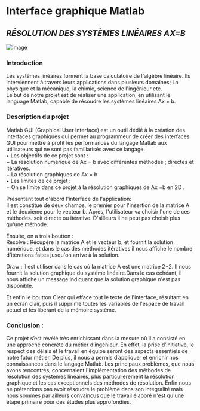  #                        Interface graphique Matlab
 ##                *RÉSOLUTION DES SYSTÈMES LINÉAIRES AX=B*
   
![image](https://user-images.githubusercontent.com/85987778/155781151-e1012b20-4348-47f1-b9d3-daaa36621bde.png)

### Introduction
Les systèmes linéaires forment la base calculatoire de l'algèbre linéaire. Ils interviennent à travers leurs applications dans plusieurs domaines; La physique et la mécanique, la chimie, science de l'ingénieur etc.                                                         
Le but de notre projet est de réaliser une application, en utilisant le language Matlab, capable de résoudre les systèmes linéaires Ax = b.
  
  ### Description du projet
  
  Matlab GUI (Graphical User Interface) est un outil dédié à la création des interfaces graphiques qui permet au programmeur de créer des interfaces GUI pour mettre à profit les performances du langage Matlab aux utilisateurs qui ne sont pas familiarisés avec ce langage.<br />
•	Les objectifs de ce projet sont : <br />
−	La résolution numérique de Ax = b avec différentes méthodes ; directes et  itératives.<br />
−	La résolution graphiques de Ax = b<br />
•	Les limites de ce projet :<br />
−	On se limite dans ce projet à la résolution graphiques de Ax =b en 2D .<br />

Présentant tout d'abord l'interface de l'application:<br />
Il est constitué de deux champs, le premier pour l'insertion de la matrice A et le deuxième pour le vecteur b. 
Après, l'utilisateur va choisir l'une de ces méthodes. soit directe ou itérative. D'ailleurs il ne peut pas choisir plus qu'une méthode.

Ensuite, on a trois boutton :<br />
Resolve : Récupère la matrice A et le vecteur b, et fournit la solution numérique, et dans le cas des méthodes itératives
il nous affiche le nombre d'itérations faites jusqu'on arrive à la solution.

Draw : il est utiliser dans le cas où la matrice A est une matrice 2*2. Il nous fournit la solution graphique du système linéaire.Dans le cas échéant, il nous affiche un
message indiquant que la solution graphique n'est pas disponible.

Et enfin le boutton Clear qui efface tout le texte de l'interface, résultant en un écran clair, puis il supprime toutes les variables
de l'espace de travail actuel et les libérant de la mémoire système.
### Conclusion :
Ce projet s’est révélé très enrichissant dans la mesure où il a consisté en une approche concrète du métier d’ingénieur. En effet, la prise d’initiative, le respect des délais et le travail en équipe seront des aspects essentiels de notre futur métier.
De plus, il nous a permis d’appliquer et enrichir nos connaissances dans le langage Matlab.
Les principaux problèmes, que nous avons rencontrés, concernaient l'implémentation des méthodes de résolution des systèmes linéaires, plus particulièrement la résolution graphique et les cas exceptionnels des méthodes de résolution.
Enfin nous ne prétendons pas avoir résoudre le problème dans son intégralité mais nous sommes par ailleurs convaincus que le travail élaboré n'est qu'une étape primaire pour des études plus approfondies.

   


